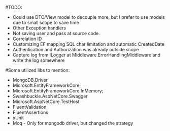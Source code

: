 #TODO:

- Could use DTO/View model to decouple more, but I prefer to use models due to small scope to save time
- Other Exception handlers
- Not saving user and pass at source code.
- Correlation ID
- Customizing EF mapping SQL char limitation and automatic CreatedDate 
- Authentication and Authorization was already outside scope
- Capture log from ILogger at Middleware.ErrorHandlingMiddleware and write the log somewhere

#Some utilized libs to mention:
- MongoDB.Driver
- Microsoft.EntityFrameworkCore;
- Microsoft.EntityFrameworkCore.InMemory;
- Swashbuckle.AspNetCore.Swagger
- Microsoft.AspNetCore.TestHost
- FluentValidation
- FluentAssertions
- xUnit
- Moq - Only for mongodb driver, but changed the strategy
